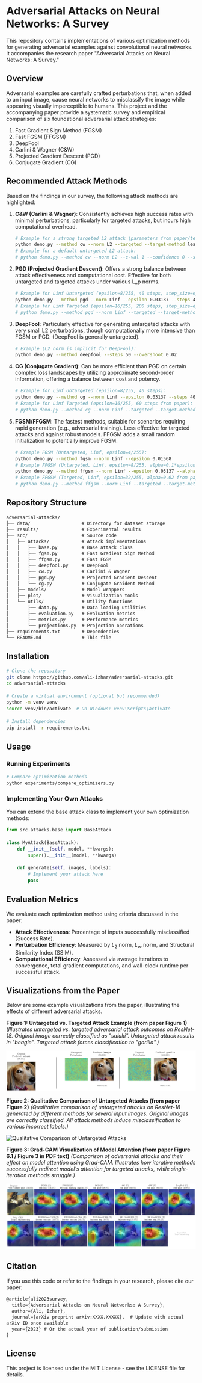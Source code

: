 # Adversarial Attacks on Neural Networks: A Survey

This repository contains implementations of various optimization methods for generating adversarial examples against convolutional neural networks. It accompanies the research paper "Adversarial Attacks on Neural Networks: A Survey."

## Overview

Adversarial examples are carefully crafted perturbations that, when added to an input image, cause neural networks to misclassify the image while appearing visually imperceptible to humans. This project and the accompanying paper provide a systematic survey and empirical comparison of six foundational adversarial attack strategies:

1. Fast Gradient Sign Method (FGSM)
2. Fast FGSM (FFGSM)
3. DeepFool
4. Carlini & Wagner (C\&W)
5. Projected Gradient Descent (PGD)
6. Conjugate Gradient (CG)

## Recommended Attack Methods

Based on the findings in our survey, the following attack methods are highlighted:

1. **C\&W (Carlini & Wagner)**: Consistently achieves high success rates with minimal perturbations, particularly for targeted attacks, but incurs high computational overhead.
   ```bash
   # Example for a strong targeted L2 attack (parameters from paper/tests):
   python demo.py --method cw --norm L2 --targeted --target-method least-likely --c-val 10 --confidence 5 --steps 500 --learning-rate 0.01
   # Example for a default untargeted L2 attack:
   # python demo.py --method cw --norm L2 --c-val 1 --confidence 0 --steps 1000 --learning-rate 0.01
   ```

2. **PGD (Projected Gradient Descent)**: Offers a strong balance between attack effectiveness and computational cost. Effective for both untargeted and targeted attacks under various L_p norms.
   ```bash
   # Example for Linf Untargeted (epsilon=8/255, 40 steps, step_size=eps/4):
   python demo.py --method pgd --norm Linf --epsilon 0.03137 --steps 40 --step-size 0.00784
   # Example for Linf Targeted (epsilon=16/255, 200 steps, step_size=eps/10):
   # python demo.py --method pgd --norm Linf --targeted --target-method least-likely --epsilon 0.06274 --steps 200 --step-size 0.00627
   ```

3. **DeepFool**: Particularly effective for generating untargeted attacks with very small L2 perturbations, though computationally more intensive than FGSM or PGD. (DeepFool is generally untargeted).
   ```bash
   # Example (L2 norm is implicit for DeepFool):
   python demo.py --method deepfool --steps 50 --overshoot 0.02
   ```

4. **CG (Conjugate Gradient)**: Can be more efficient than PGD on certain complex loss landscapes by utilizing approximate second-order information, offering a balance between cost and potency.
   ```bash
   # Example for Linf Untargeted (epsilon=8/255, 40 steps):
   python demo.py --method cg --norm Linf --epsilon 0.03137 --steps 40 --alpha 0.00784 # alpha similar to PGD step_size
   # Example for Linf Targeted (epsilon=16/255, 60 steps from paper):
   # python demo.py --method cg --norm Linf --targeted --target-method least-likely --epsilon 0.06274 --steps 60 --alpha 0.00627
   ```

5. **FGSM/FFGSM**: The fastest methods, suitable for scenarios requiring rapid generation (e.g., adversarial training). Less effective for targeted attacks and against robust models. FFGSM adds a small random initialization to potentially improve FGSM.
   ```bash
   # Example FGSM (Untargeted, Linf, epsilon=4/255):
   python demo.py --method fgsm --norm Linf --epsilon 0.01568
   # Example FFGSM (Untargeted, Linf, epsilon=8/255, alpha=0.1*epsilon):
   python demo.py --method ffgsm --norm Linf --epsilon 0.03137 --alpha 0.00313
   # Example FFGSM (Targeted, Linf, epsilon=32/255, alpha=0.02 from paper):
   # python demo.py --method ffgsm --norm Linf --targeted --target-method least-likely --epsilon 0.12549 --alpha 0.02
   ```

## Repository Structure

```
adversarial-attacks/
├── data/                   # Directory for dataset storage
├── results/                # Experimental results
├── src/                    # Source code
│   ├── attacks/            # Attack implementations
│   │   ├── base.py         # Base attack class
│   │   ├── fgsm.py         # Fast Gradient Sign Method
│   │   ├── ffgsm.py        # Fast FGSM
│   │   ├── deepfool.py     # DeepFool
│   │   ├── cw.py           # Carlini & Wagner
│   │   ├── pgd.py          # Projected Gradient Descent
│   │   └── cg.py           # Conjugate Graident Method
│   ├── models/             # Model wrappers
│   ├── plot/               # Visualization tools
│   └── utils/              # Utility functions
│       ├── data.py         # Data loading utilities
│       ├── evaluation.py   # Evaluation metrics
│       ├── metrics.py      # Performance metrics
│       └── projections.py  # Projection operations
├── requirements.txt        # Dependencies
└── README.md               # This file
```

## Installation

```bash
# Clone the repository
git clone https://github.com/ali-izhar/adversarial-attacks.git
cd adversarial-attacks

# Create a virtual environment (optional but recommended)
python -m venv venv
source venv/bin/activate  # On Windows: venv\Scripts\activate

# Install dependencies
pip install -r requirements.txt
```

## Usage

### Running Experiments

```bash
# Compare optimization methods
python experiments/compare_optimizers.py
```

### Implementing Your Own Attacks

You can extend the base attack class to implement your own optimization methods:

```python
from src.attacks.base import BaseAttack

class MyAttack(BaseAttack):
    def __init__(self, model, **kwargs):
        super().__init__(model, **kwargs)
        
    def generate(self, images, labels):
        # Implement your attack here
        pass
```

## Evaluation Metrics

We evaluate each optimization method using criteria discussed in the paper:

- **Attack Effectiveness**: Percentage of inputs successfully misclassified (Success Rate).
- **Perturbation Efficiency**: Measured by $L_2$ norm, $L_\infty$ norm, and Structural Similarity Index (SSIM).
- **Computational Efficiency**: Assessed via average iterations to convergence, total gradient computations, and wall-clock runtime per successful attack.

## Visualizations from the Paper

Below are some example visualizations from the paper, illustrating the effects of different adversarial attacks.

**Figure 1: Untargeted vs. Targeted Attack Example (from paper Figure 1)**
*(Illustrates untargeted vs. targeted adversarial attack outcomes on ResNet-18. Original image correctly classified as "saluki". Untargeted attack results in "beagle". Targeted attack forces classification to "gorilla".)*

![Untargeted vs Targeted Attack Example](assets/attack_comparison.png)

**Figure 2: Qualitative Comparison of Untargeted Attacks (from paper Figure 2)**
*(Qualitative comparison of untargeted attacks on ResNet-18 generated by different methods for several input images. Original images are correctly classified. All attack methods induce misclassification to various incorrect labels.)*

![Qualitative Comparison of Untargeted Attacks](assets/attack_comparison_grid.png)

**Figure 3: Grad-CAM Visualization of Model Attention (from paper Figure 6.1 / Figure 3 in PDF text)**
*(Comparison of adversarial attacks and their effect on model attention using Grad-CAM. Illustrates how iterative methods successfully redirect model's attention for targeted attacks, while single-iteration methods struggle.)*

![Grad-CAM Visualization](assets/attack_attention_grid.png)

## Citation

If you use this code or refer to the findings in your research, please cite our paper:

```
@article{ali2023survey,
  title={Adversarial Attacks on Neural Networks: A Survey},
  author={Ali, Izhar},
  journal={arXiv preprint arXiv:XXXX.XXXXX},  # Update with actual arXiv ID once available
  year={2023} # Or the actual year of publication/submission
}
```

## License

This project is licensed under the MIT License - see the LICENSE file for details.